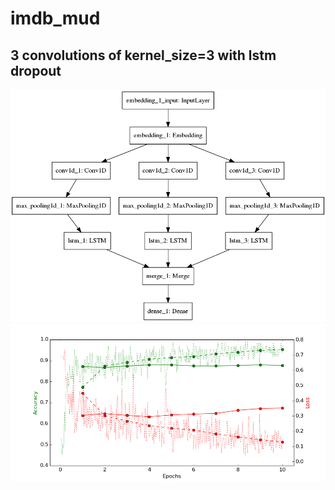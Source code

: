 # imdb_mud

## 3 convolutions of kernel_size=3 with lstm dropout

![diagram](https://github.com/ayenter/imdb_mud/blob/master/model_02/m2_diagram.png)
![graph](https://github.com/ayenter/imdb_mud/blob/master/model_02/m2_r1_e10_graph.png)